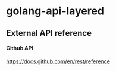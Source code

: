 # golang-api-layered

## External API reference
#### Github API
https://docs.github.com/en/rest/reference